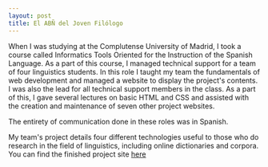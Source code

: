 ```yaml
---
layout: post
title: El ABÑ del Joven Filólogo 
---
```

When I was studying at the Complutense University of Madrid, I took a course called Informatics Tools Oriented for the Instruction of the Spanish Language. As a part of this course, I managed technical support for a team of four linguistics students. In this role I taught my team the fundamentals of web development and managed a website to display the project's contents. I was also the lead for all technical support members in the class. As a part of this, I gave several lectures on basic HTML and CSS and assisted with the creation and maintenance of seven other project websites. 

The entirety of communication done in these roles was in Spanish.

My team's project details four different technologies useful to those who do research in the field of linguistics, including online dictionaries and corpora. You can find the finished project site [here](http://elabn.weebly.com/)